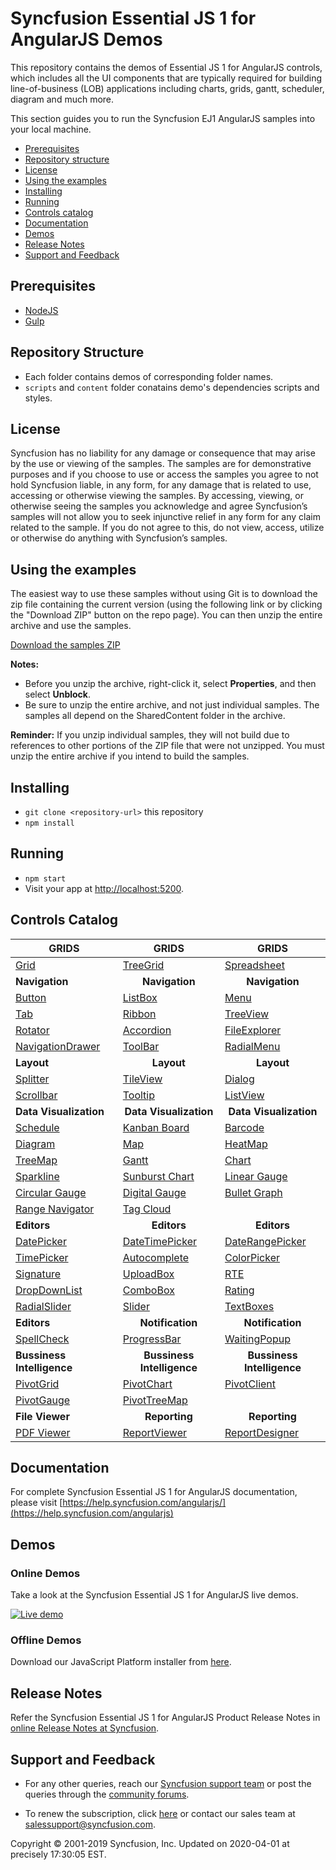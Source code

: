 # Syncfusion Essential JS 1 for AngularJS Demos

This repository contains the demos of Essential JS 1 for AngularJS controls, which includes all the UI components that are typically required for building line-of-business (LOB) applications including charts, grids, gantt, scheduler, diagram and much more.

This section guides you to run the Syncfusion EJ1 AngularJS samples into your local machine.

* [Prerequisites](#prerequisites)
* [Repository structure](#repository-structure)
* [License](#license)
* [Using the examples](#using-the-examples) 
* [Installing](#installing)
* [Running](#running)
* [Controls catalog](#controls-catalog)
* [Documentation](#documentation)
* [Demos](#demos)
* [Release Notes](#release-notes)
* [Support and Feedback](#support-and-feedback) 

## Prerequisites

* [NodeJS](https://nodejs.org/)
* [Gulp](https://github.com/gulpjs/gulp)

## Repository Structure

* Each folder contains demos of corresponding folder names.
* `scripts` and `content` folder conatains demo's dependencies scripts and styles.

## <a name="license"></a>License ##

Syncfusion has no liability for any damage or consequence that may arise by the use or viewing of the samples. The samples are for demonstrative purposes and if you choose to use or access the samples you agree to not hold Syncfusion liable, in any form, for any damage that is related to use, accessing or otherwise viewing the samples. By accessing, viewing, or otherwise seeing the samples you acknowledge and agree Syncfusion’s samples will not allow you to seek injunctive relief in any form for any claim related to the sample. If you do not agree to this, do not view, access, utilize or otherwise do anything with Syncfusion’s samples.

## <a name="using-the-samples"></a>Using the examples ##

The easiest way to use these samples without using Git is to download the zip file containing the current version (using the following link or by clicking the "Download ZIP" button on the repo page). You can then unzip the entire archive and use the samples.

   [Download the samples ZIP](../../archive/master.zip)

   **Notes:** 
   * Before you unzip the archive, right-click it, select **Properties**, and then select **Unblock**.
   * Be sure to unzip the entire archive, and not just individual samples. The samples all depend on the SharedContent folder in the archive.  


**Reminder:** If you unzip individual samples, they will not build due to references to other portions of the ZIP file that were not unzipped. You must unzip the entire archive if you intend to build the samples.

## Installing

* `git clone <repository-url>` this repository
* `npm install`

## Running

* `npm start`
* Visit your app at [http://localhost:5200](http://localhost:5200).

## Controls Catalog

| <b>GRIDS<b> | <b><center>GRIDS</center><b> | <b><center>GRIDS</center><b> |
| ------------- | --------------- | ----------- |
|[Grid](https://ngjq.syncfusion.com/#/grid/default)|[TreeGrid](https://ngjq.syncfusion.com/#/treegrid/default)|[Spreadsheet](https://ngjq.syncfusion.com/#/spreadsheet/default)|
| <b>Navigation<b> | <b><center>Navigation</center><b> | <b><center>Navigation</center><b> |
|[Button](https://ngjq.syncfusion.com/#/button/default)|[ListBox](https://ngjq.syncfusion.com/#/listbox/default)|[Menu](https://ngjq.syncfusion.com/#/menu/default)|
|[Tab](https://ngjq.syncfusion.com/#/tab/default)|[Ribbon](https://ngjq.syncfusion.com/#/ribbon/default)|[TreeView](https://ngjq.syncfusion.com/#/treeview/default)|
|[Rotator](https://ngjq.syncfusion.com/#/rotator/default)|[Accordion](https://ngjq.syncfusion.com/#/accordion/default)|[FileExplorer](https://ngjq.syncfusion.com/#/fileexplorer/default)|
|[NavigationDrawer](https://ngjq.syncfusion.com/#/navigationdrawer/default)|[ToolBar](https://ngjq.syncfusion.com/#/toolbar/default)|[RadialMenu](https://ngjq.syncfusion.com/#/radialmenu/default)|
|<b>Layout</b>|<b><center>Layout</center></b>|<b><center>Layout</center></b> |
|[Splitter](https://ngjq.syncfusion.com/#/splitter/default)|[TileView](https://ngjq.syncfusion.com/#/tileview/default)|[Dialog](https://ngjq.syncfusion.com/#/dialog/default)|
|[Scrollbar](https://ngjq.syncfusion.com/#/scrollbar/default)|[Tooltip](https://ngjq.syncfusion.com/#/tooltip/default)|[ListView](https://ngjq.syncfusion.com/#/listview/default)|
|<b>Data Visualization</b>|<b><center>Data Visualization</center></b>|<b><center>Data Visualization</center></b> |
|[Schedule](https://ngjq.syncfusion.com/#/schedule/default)|[Kanban Board](https://ngjq.syncfusion.com/#/kanbanboard/default)|[Barcode](https://ngjq.syncfusion.com/#/barcode/default)|
|[Diagram](https://ngjq.syncfusion.com/#/diagram/default)|[Map](https://ngjq.syncfusion.com/#/map/dataMarkers)|[HeatMap](https://ngjq.syncfusion.com/#/heatmap/default)|
|[TreeMap](https://ngjq.syncfusion.com/#/treemap/flatCollection)|[Gantt](https://ngjq.syncfusion.com/#/gantt/default)|[Chart](https://ngjq.syncfusion.com/#/chart/line)|
|[Sparkline](https://ngjq.syncfusion.com/#/sparkline/sparkline)|[Sunburst Chart](https://ngjq.syncfusion.com/#/sunburstchart/default)|[Linear Gauge](https://ngjq.syncfusion.com/#/lineargauge/lineardefault)|
|[Circular Gauge](https://ngjq.syncfusion.com/#/circulargauge/radialDefault)|[Digital Gauge](https://ngjq.syncfusion.com/#/digitalgauge/digitalNumber)|[Bullet Graph](https://ngjq.syncfusion.com/#/bulletgraph/simpleHorizontal)|
|[Range Navigator](https://ngjq.syncfusion.com/#/rangenavigator/range)|[Tag Cloud](https://ngjq.syncfusion.com/#/tagcloud/default)| |
|<b>Editors</b>|<b><center>Editors</center></b>|<b><center>Editors</center></b> |
|[DatePicker](https://ngjq.syncfusion.com/#/datepicker/default)|[DateTimePicker](https://ngjq.syncfusion.com/#/datetimepicker/default)|[DateRangePicker](https://ngjq.syncfusion.com/#/daterangepicker/default)|
|[TimePicker](https://ngjq.syncfusion.com/#/timepicker/default)|[Autocomplete](https://ngjq.syncfusion.com/#/autocomplete/default)|[ColorPicker](https://ngjq.syncfusion.com/#/colorpicker/default)|
|[Signature](https://ngjq.syncfusion.com/#/signature/default)|[UploadBox](https://ngjq.syncfusion.com/#/uploadbox/default)|[RTE](https://ngjq.syncfusion.com/#/richtexteditor/default)|
|[DropDownList](https://ngjq.syncfusion.com/#/dropdownlist/default)|[ComboBox](https://ngjq.syncfusion.com/#/combobox/default)|[Rating](https://ngjq.syncfusion.com/#/rating/default)|
|[RadialSlider](https://ngjq.syncfusion.com/#/radialslider/default)|[Slider](https://ngjq.syncfusion.com/#/slider/default)|[TextBoxes](https://ngjq.syncfusion.com/#/textboxes/default)|
|<b>Editors</b>|<b><center>Notification</center></b>|<b><center>Notification</center></b> |
|[SpellCheck](https://ngjq.syncfusion.com/#/spellcheck/default)|[ProgressBar](https://ngjq.syncfusion.com/#/progressbar/default)|[WaitingPopup](https://ngjq.syncfusion.com/#/waitingpopup/default)|
|<b>Bussiness Intelligence</b>|<b><center>Bussiness Intelligence</center></b>|<b><center>Bussiness Intelligence</center></b> |
|[PivotGrid](https://ngjq.syncfusion.com/#/pivotgrid/relational)|[PivotChart](https://ngjq.syncfusion.com/#/pivotchart/relational)|[PivotClient](https://ngjq.syncfusion.com/#/pivotclient/default)|
|[PivotGauge](https://ngjq.syncfusion.com/#/pivotgauge/relational)|[PivotTreeMap](https://ngjq.syncfusion.com/#/pivottreemap/default)||
|<b>File Viewer</b>|<b><center>Reporting</center></b>|<b><center>Reporting</center></b> |
|[PDF Viewer](https://ngjq.syncfusion.com/#/pdfviewer/default)|[ReportViewer](https://ngjq.syncfusion.com/#/reportviewer/databindinglocal)|[ReportDesigner](https://ngjq.syncfusion.com/#/reportdesigner/default)|

## Documentation

For complete Syncfusion Essential JS 1 for AngularJS documentation, please visit [https://help.syncfusion.com/angularjs/](https://help.syncfusion.com/angularjs)

## Demos

### Online Demos

Take a look at the Syncfusion Essential JS 1 for AngularJS live demos.

[![Live demo](http://dabuttonfactory.com/button.png?t=Live+demo&f=Calibri-Bold&ts=24&tc=fff&tshs=1&tshc=000&hp=20&vp=8&c=5&bgt=gradient&bgc=3d85c6&ebgc=073763)](https://ngjq.syncfusion.com)

### Offline Demos

Download our JavaScript Platform installer from [here](https://www.syncfusion.com/downloads/javascript).


## Release Notes

Refer the Syncfusion Essential JS 1 for AngularJS Product Release Notes in [online Release Notes at Syncfusion](http://help.syncfusion.com/angularjs/release-notes).

## <a name="support-and-feedback"></a>Support and Feedback ##

* For any other queries, reach our [Syncfusion support team](https://www.syncfusion.com/support/directtrac/incidents/newincident?utm_source=github&utm_medium=listing) or post the queries through the [community forums](https://www.syncfusion.com/forums?utm_source=github&utm_medium=listing).

* To renew the subscription, click [here](https://www.syncfusion.com/sales/products?utm_source=github&utm_medium=listing) or contact our sales team at <salessupport@syncfusion.com>.

<p>Copyright © 2001-2019 Syncfusion, Inc. Updated on 2020-04-01 at precisely 17:30:05 EST.</p>
